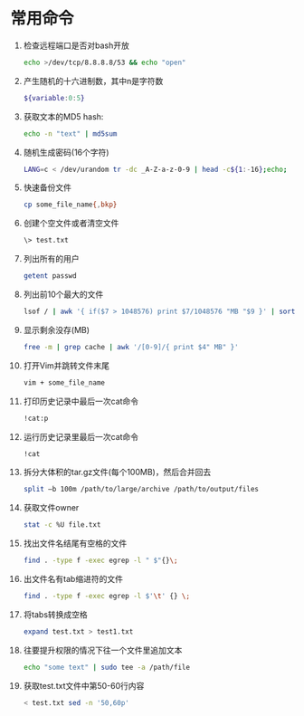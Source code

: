 # 常用命令

1. 检查远程端口是否对bash开放

   ```bash
   echo >/dev/tcp/8.8.8.8/53 && echo "open"
   ```

2. 产生随机的十六进制数，其中n是字符数

   ```bash
   ${variable:0:5}
   ```

3. 获取文本的MD5 hash:

   ```bash
   echo -n "text" | md5sum
   ```

4. 随机生成密码(16个字符)

   ```bash
   LANG=c < /dev/urandom tr -dc _A-Z-a-z-0-9 | head -c${1:-16};echo;
   ```

5. 快速备份文件

   ```bash
   cp some_file_name{,bkp}
   ```

6. 创建个空文件或者清空文件

   ```bash
   \> test.txt
   ```

7. 列出所有的用户

   ```bash
   getent passwd
   ```

   

8. 列出前10个最大的文件

   ```bash
   lsof / | awk '{ if($7 > 1048576) print $7/1048576 "MB "$9 }' | sort -n -u | tail
   ```

   

9. 显示剩余没存(MB)

   ```bash
   free -m | grep cache | awk '/[0-9]/{ print $4" MB" }'
   ```

   

10. 打开Vim并跳转文件末尾

    ```bash
    vim + some_file_name
    ```

    

11. 打印历史记录中最后一次cat命令

    ```bash
    !cat:p
    ```

    

12. 运行历史记录里最后一次cat命令

    ```bash
    !cat
    ```

13. 拆分大体积的tar.gz文件(每个100MB)，然后合并回去

    ```bash
    split –b 100m /path/to/large/archive /path/to/output/files
    ```

    

14. 获取文件owner

    ```bash
    stat -c %U file.txt
    ```

    

15. 找出文件名结尾有空格的文件

    ```bash
    find . -type f -exec egrep -l " $"{}\;
    ```

16. 出文件名有tab缩进符的文件

    ```bash
    find . -type f -exec egrep -l $'\t' {} \;
    ```

17. 将tabs转换成空格

    ```bash
    expand test.txt > test1.txt
    ```

18. 往要提升权限的情况下往一个文件里追加文本

    ```bash
    echo "some text" | sudo tee -a /path/file
    ```

19. 获取test.txt文件中第50-60行内容

    ```bash
    < test.txt sed -n '50,60p'
    ```

    